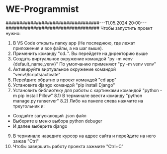 # WE-Programmist
##################################---11.05.2024 20:00---##################################
Чтобы запустить проект нужно:
1) В VS Code открыть папку app (Не последнюю, где лежат приложения и все файлы,
а на шаг выше).
2) Применить команду "cd..". Вы перейдете на директорию выше
3) Создать виртуальное окружение командой "py -m venv {default_name_venv}"
По умолчанию применяют "py -m venv venv"
4) Активируйте виртуальное окружение командой "venv\Scripts\activate"
5) Перейдите обратно в проект командой "cd app"
6) Установите django командой "pip install Django"
7) Установить библиотеку для работы с картинками командой "python -m pip install Pillow"
8.1) В терминале ввести команду "python manage.py runserver"
8.2) Либо на панеле слева нажмите на треугольник и:
- Создайте запускающий .json файл
- Выберите в меню выбора python debuger
- И далее выберите django
9) В терминале наведите курсор на адрес сайта и перейдите на него зажав "Ctrl"
10) Чтобы завершить работу проекта зажмите "Ctrl+C"